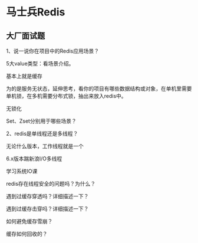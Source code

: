 



# 马士兵Redis

## 大厂面试题



1、说一说你在项目中的Redis应用场景？

5大value类型：看场景介绍。

基本上就是缓存

为的是服务无状态，延伸思考，看你的项目有哪些数据结构或对象，在单机里需要单机锁，在多机需要分布式锁，抽出来放入redis中。

无锁化





Set、Zset分别用于哪些场景？





2、redis是单线程还是多线程？

无论什么版本，工作线程就是一个

6.x版本踹新浪I/O多线程

学习系统IO课









redis存在线程安全的问题吗？为什么？





遇到过缓存穿透吗？详细描述一下？



遇到过缓存击穿吗？详细描述一下？





如何避免缓存雪崩？







缓存如何回收的？





























































































